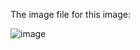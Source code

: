 The image file for this image:

![image](https://user-images.githubusercontent.com/105542222/213896808-e5fdc9d5-852a-4ea7-8c05-eeae2b99be4e.png)
